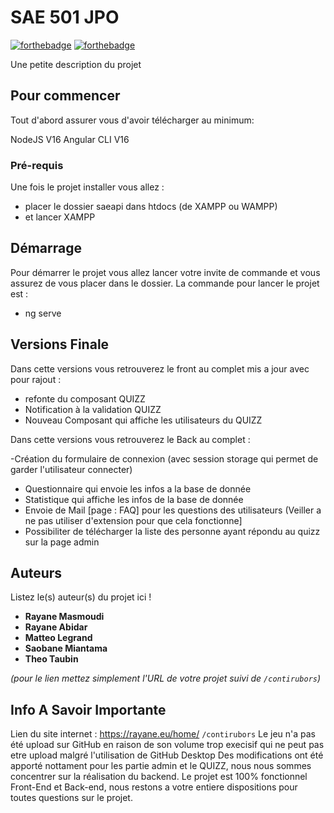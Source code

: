 # SAE 501 JPO

[![forthebadge](http://forthebadge.com/images/badges/built-with-love.svg)](http://forthebadge.com)  [![forthebadge](http://forthebadge.com/images/badges/powered-by-electricity.svg)](http://forthebadge.com)

Une petite description du projet

## Pour commencer

Tout d'abord assurer vous d'avoir télécharger au minimum:

NodeJS V16
Angular CLI V16


### Pré-requis

Une fois le projet installer vous allez :

- placer le dossier saeapi dans htdocs (de XAMPP ou WAMPP)
- et lancer XAMPP


## Démarrage

Pour démarrer le projet vous allez lancer votre invite de commande et vous assurez de vous placer dans le dossier.
La commande pour lancer le projet est :

- ng serve


## Versions Finale
Dans cette versions vous retrouverez le front au complet  mis a jour avec pour rajout :

- refonte du composant QUIZZ
- Notification à la validation QUIZZ
- Nouveau Composant qui affiche les utilisateurs du QUIZZ

Dans cette versions vous retrouverez le Back au complet   :

-Création du formulaire de connexion (avec session storage qui permet de garder l'utilisateur connecter)
- Questionnaire qui envoie les infos a la base de donnée
- Statistique qui affiche les infos de la base de donnée
- Envoie de Mail [page : FAQ] pour les questions des utilisateurs (Veiller a ne pas utiliser d'extension pour que cela fonctionne]
- Possibiliter de télécharger la liste des personne ayant répondu au quizz sur la page admin


## Auteurs
Listez le(s) auteur(s) du projet ici !
* **Rayane Masmoudi**
* **Rayane Abidar**
* **Matteo Legrand**
* **Saobane Miantama**
* **Theo Taubin**




_(pour le lien mettez simplement l'URL de votre projet suivi de ``/contirubors``)_

## Info A Savoir Importante

Lien du site internet : https://rayane.eu/home/ ``/contirubors``
Le jeu n'a pas été upload sur GitHub en raison de son volume trop execisif qui ne peut pas etre upload malgré l'utilisation de GitHub Desktop
Des modifications ont été apporté nottament pour les partie admin et le QUIZZ, nous nous sommes concentrer sur la réalisation du backend.
Le projet est 100% fonctionnel Front-End et Back-end, nous restons a votre entiere dispositions pour toutes questions sur le projet.
